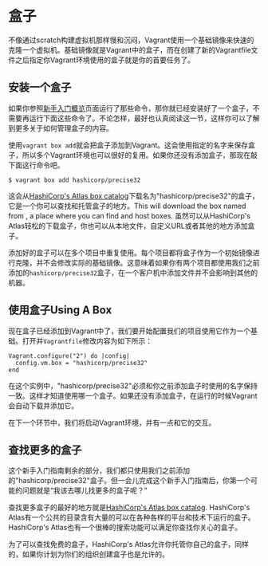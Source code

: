 
# 盒子
不像通过scratch构建虚拟机那样慢和沉闷，Vagrant使用一个基础镜像来快速的克隆一个虚拟机。基础镜像就是Vagrant中的盒子，而在创建了新的Vagrantfile文件之后指定你Vagrant环境使用的盒子就是你的首要任务了。

## 安装一个盒子
如果你参照[新手入门概览][1]页面运行了那些命令，那你就已经安装好了一个盒子，不需要再运行下面这些命令了。不论怎样，最好也认真阅读这一节，这样你可以了解到更多关于如何管理盒子的内容。

使用`vagrant box add`就会把盒子添加到Vagrant。这会使用指定的名字来保存盒子，所以多个Vagrant环境也可以很好的复用。如果你还没有添加盒子，那现在敲下面这行命令吧。
```
$ vagrant box add hashicorp/precise32
```
这会从[HashiCorp's Atlas box catalog][2]下载名为"hashicorp/precise32"的盒子，它是一个你可以查找和托管盒子的地方。This will download the box named  from , a place where you can find and host boxes. 虽然可以从HashiCorp's Atlas轻松的下载盒子，你也可以从本地文件，自定义URL或者其他的地方添加盒子。

添加好的盒子可以在多个项目中重复使用。每个项目都将盒子作为一个初始镜像进行克隆，并不会修改实际的基础镜像。这意味着如果你有两个项目都使用我们之前添加的`hashicorp/precise32`盒子，在一个客户机中添加文件并不会影响到其他的机器。

## 使用盒子Using A Box
现在盒子已经添加到Vagrant中了，我们要开始配置我们的项目使用它作为一个基础。打开并`Vagrantfile`修改内容为如下所示：
```
Vagrant.configure("2") do |config|
  config.vm.box = "hashicorp/precise32"
end
```
在这个实例中，"hashicorp/precise32"必须和你之前添加盒子时使用的名字保持一致。这样才知道使用哪一个盒子。如果还没有添加盒子，在运行的时候Vagrant会自动下载并添加它。

在下一个环节中，我们将启动Vagrant环境，并有一点和它的交互。

## 查找更多的盒子
这个新手入门指南剩余的部分，我们都只使用我们之前添加的"hashicorp/precise32"盒子。但一会儿完成这个新手入门指南后，你第一个可能的问题就是“我该去哪儿找更多的盒子呢？”

查找更多盒子的最好的地方就是[HashiCorp's Atlas box catalog][2]. HashiCorp's Atlas有一个公共的目录含有大量的可以在各种各样的平台和技术下运行的盒子。HashiCorp's Atlas也有一个很棒的搜索功能可以满足你查找你关心的盒子。

为了可以查找免费的盒子，HashiCorp's Atlas允许你托管你自己的盒子，同样的，如果你计划为你们的组织创建盒子也是允许的。

[1]: /getting-started/
[2]: https://atlas.hashicorp.com/boxes/search